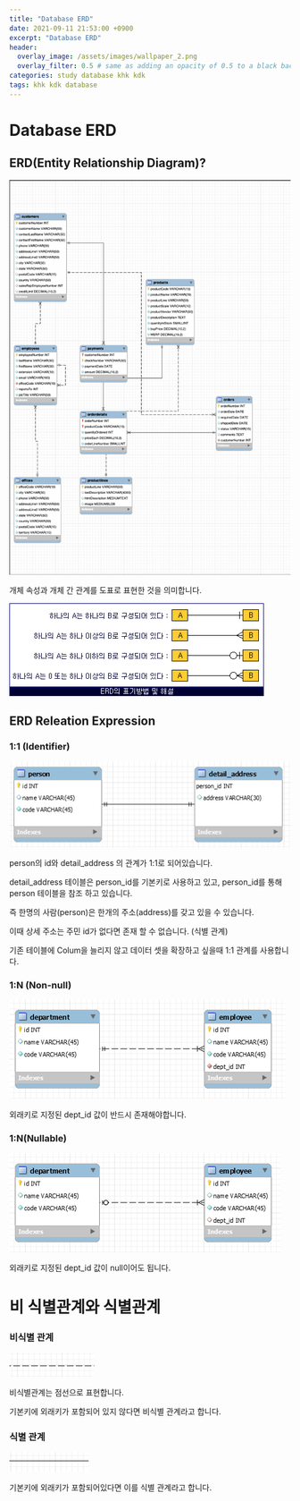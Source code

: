 ```yaml
---
title: "Database ERD"
date: 2021-09-11 21:53:00 +0900
excerpt: "Database ERD"
header:
  overlay_image: /assets/images/wallpaper_2.png
  overlay_filter: 0.5 # same as adding an opacity of 0.5 to a black background
categories: study database khk kdk
tags: khk kdk database
---
```

Database ERD
=============

## ERD(Entity Relationship Diagram)?


![classic erd](/assets/images/classic_erd_model.png)

개체 속성과 개체 간 관계를 도표로 표현한 것을 의미합니다.

![erd](/assets/images/erd.gif)

## ERD Releation Expression

### 1:1 (Identifier)

![1_1](/assets/images/1_1_erd.png)

person의 id와 detail_address 의 관계가 1:1로 되어있습니다.

detail_address 테이블은 person_id를 기본키로 사용하고 있고, person_id를 통해 person 테이블을 참조 하고 있습니다. 

즉 한명의 사람(person)은 한개의 주소(address)를 갖고 있을 수 있습니다.

이때 상세 주소는 주민 id가 없다면 존재 할 수 없습니다. (식별 관계)

기존 테이블에 Colum을 늘리지 않고 데이터 셋을 확장하고 싶을때 1:1 관계를 사용합니다.

### 1:N (Non-null)

![1_N](/assets/images/1_N_erd.png)

외래키로 지정된 dept_id 값이 반드시 존재해야합니다.

### 1:N(Nullable)

![1_N](/assets/images/1_N_nullable_erd.png)

외래키로 지정된 dept_id 값이 null이어도 됩니다.

# 비 식별관계와 식별관계

### 비식별 관계

![non-identifier](/assets/images/erd_non_identifier.png)

비식별관계는 점선으로 표현합니다.

기본키에 외래키가 포함되어 있지 않다면 비식별 관계라고 합니다.

### 식별 관계

![identifier](/assets/images/erd_identifier.png)

기본키에 외래키가 포함되어있다면 이를 식별 관계라고 합니다. 